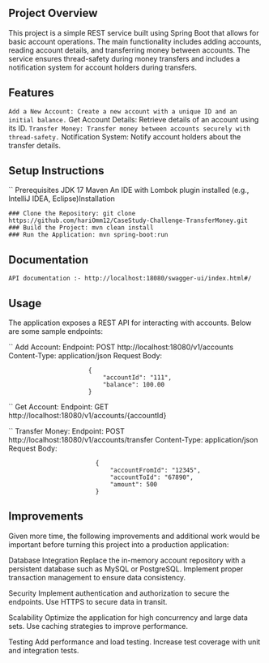 ## Project Overview
This project is a simple REST service built using Spring Boot that allows for basic account operations. 
The main functionality includes adding accounts, reading account details, and transferring money between accounts. 
The service ensures thread-safety during money transfers and includes a notification system for account holders during transfers.

## Features
`` Add a New Account: Create a new account with a unique ID and an initial balance.
`` Get Account Details: Retrieve details of an account using its ID.
`` Transfer Money: Transfer money between accounts securely with thread-safety.
`` Notification System: Notify account holders about the transfer details.

## Setup Instructions
`` Prerequisites
    JDK 17
    Maven
    An IDE with Lombok plugin installed (e.g., IntelliJ IDEA, Eclipse)Installation
    
    ### Clone the Repository: git clone https://github.com/hariOmm12/CaseStudy-Challenge-TransferMoney.git
    ### Build the Project: mvn clean install
    ### Run the Application: mvn spring-boot:run
    
## Documentation
    API documentation :- http://localhost:18080/swagger-ui/index.html#/
    
## Usage
The application exposes a REST API for interacting with accounts. Below are some sample endpoints:

``  Add Account:
      Endpoint:
              POST http://localhost:18080/v1/accounts
              Content-Type: application/json
              Request Body:

                          {
                              "accountId": "111",
                              "balance": 100.00
                          }
``   Get Account:
        Endpoint: 
                GET http://localhost:18080/v1/accounts/{accountId}
                
`` Transfer Money:
        Endpoint:
                POST http://localhost:18080/v1/accounts/transfer
                Content-Type: application/json
                Request Body:

                            {
                                "accountFromId": "12345",
                                "accountToId": "67890",
                                "amount": 500
                            }
## Improvements
Given more time, the following improvements and additional work would be important before turning this project into a production application:

Database Integration
Replace the in-memory account repository with a persistent database such as MySQL or PostgreSQL.
Implement proper transaction management to ensure data consistency.

Security
Implement authentication and authorization to secure the endpoints.
Use HTTPS to secure data in transit.

Scalability
Optimize the application for high concurrency and large data sets.
Use caching strategies to improve performance.

Testing
Add performance and load testing.
Increase test coverage with unit and integration tests.
